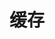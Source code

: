 

# 缓存  

<!-- 

什么是集群？什么又是负载均衡？你说得清楚吗？ 
https://mp.weixin.qq.com/s/bIpaqo2qQeXfO_vEaq7CNg
京东的热点key探测系统发布，单机 QPS 提升至 37 万 
https://mp.weixin.qq.com/s/UN-lk8KXsbhdF8u09a4GOA

如何优化缓存中百万级并发的KEY 
https://mp.weixin.qq.com/s/Bm3JlCdBF8UdlOjUgKyqow
-->


 